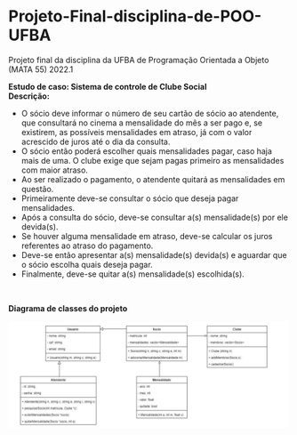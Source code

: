 # Projeto-Final-disciplina-de-POO-UFBA
Projeto final da disciplina da UFBA de Programação Orientada a Objeto (MATA 55) 2022.1

<strong> Estudo de caso: Sistema de controle de Clube Social </strong> 
<br>
<strong> Descrição: </strong>

<ul>
  <li>  O sócio deve informar o número de seu cartão de sócio ao atendente, que consultará
        no cinema a mensalidade do mês a ser pago e, se existirem, as possíveis
        mensalidades em atraso, já com o valor acrescido de juros até o dia da consulta.
  </li>
  
  <li>  
        O sócio então poderá escolher quais mensalidades pagar, caso haja mais de uma. O
        clube exige que sejam pagas primeiro as mensalidades com maior atraso.
  </li>
  
  <li>  
        Ao ser realizado o pagamento, o atendente quitará as mensalidades em questão.
  </li>
  
  <li>  
        Primeiramente deve-se consultar o sócio que deseja pagar mensalidades.
  </li>
  
  <li>  
        Após a consulta do sócio, deve-se consultar a(s) mensalidade(s) por ele devida(s).
  </li>
  
  <li>  
        Se houver alguma mensalidade em atraso, deve-se calcular os juros referentes ao
        atraso do pagamento.
  </li>
  
  <li>  
        Deve-se então apresentar a(s) mensalidade(s) devida(s) e aguardar que o sócio
        escolha quais deseja pagar.
  </li>
  
  <li>  
        Finalmente, deve-se quitar a(s) mensalidade(s) escolhida(s).
  </li>
</ul>

<br>

<strong> Diagrama de classes do projeto </strong> 
<br>

<img src="https://github.com/SidSan97/Projeto-Final-POO-UFBA/blob/main/diagrama-de-classe.jpg?raw=true">
